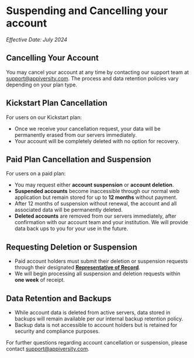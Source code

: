 # Suspending and Cancelling your account
*Effective Date: July 2024*  

## Cancelling Your Account
You may cancel your account at any time by contacting our support team at [support@appiversity.com](mailto:support@appiversity.com). The process and data retention policies vary depending on your plan type.

## Kickstart Plan Cancellation
For users on our Kickstart plan:
- Once we receive your cancellation request, your data will be permanently erased from our servers immediately.
- Your account will be completely deleted with no option for recovery.

## Paid Plan Cancellation and Suspension
For users on a paid plan:
- You may request either **account suspension** or **account deletion**.
- **Suspended accounts** become inaccessible through our normal web application but remain stored for up to **12 months** without payment.
- After 12 months of suspension without renewal, the account and all associated data will be permanently deleted.
- **Deleted accounts** are removed from our servers immediately, after confirmation with our account team and your institution.  We will provide data back ups to you for your use in the future.

## Requesting Deletion or Suspension
- Paid account holders must submit their deletion or suspension requests through their designated **[Representative of Record](./ror.md)**.
- We will begin processing all suspension and deletion requests within **one week** of receipt.

## Data Retention and Backups
- While account data is deleted from active servers, data stored in backups will remain available per our internal backup retention policy.
- Backup data is not accessible to account holders but is retained for security and compliance purposes.

For further questions regarding account cancellation or suspension, please contact [support@appiversity.com](mailto:support@appiversity.com).

